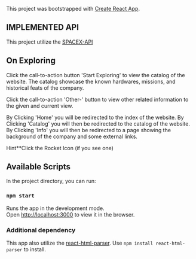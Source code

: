 This project was bootstrapped with [Create React App](https://github.com/facebook/create-react-app).

## IMPLEMENTED API

This project utilize the [SPACEX-API](https://docs.spacexdata.com/?version=latest)

## On Exploring

Click the call-to-action button 'Start Exploring' to view the catalog of the website. The catalog showcase the known hardwares, missions, and historical feats of the company.

Click the call-to-action 'Other-' button to view other related information to the given and current view.


By Clicking 'Home' you will be redirected to the index of the website.
By Clicking 'Catalog' you will then be redirected to the catalog of the website.
By Clicking 'Info' you will then be redirected to a page showing the background of the company and some external links.


Hint**Click the Rocket Icon (if you see one)


## Available Scripts

In the project directory, you can run:

### `npm start`

Runs the app in the development mode.<br />
Open [http://localhost:3000](http://localhost:3000) to view it in the browser.

### Additional dependency

This app also utilize the [react-html-parser](https://www.npmjs.com/package/react-html-parser). Use `npm install react-html-parser` to install.
